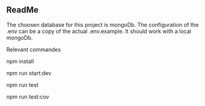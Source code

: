 ## ReadMe

The choosen database for this project is mongoDb.
The configuration of the .env can be a copy of the actual .env.example.
It should work with a local mongoDb.


Relevant commandes

npm install

npm run start:dev

npm run test

npm run test:cov
